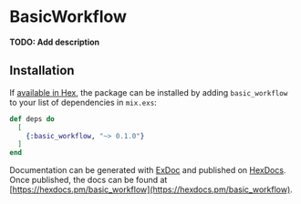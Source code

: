# BasicWorkflow

**TODO: Add description**

## Installation

If [available in Hex](https://hex.pm/docs/publish), the package can be installed
by adding `basic_workflow` to your list of dependencies in `mix.exs`:

```elixir
def deps do
  [
    {:basic_workflow, "~> 0.1.0"}
  ]
end
```

Documentation can be generated with [ExDoc](https://github.com/elixir-lang/ex_doc)
and published on [HexDocs](https://hexdocs.pm). Once published, the docs can
be found at [https://hexdocs.pm/basic_workflow](https://hexdocs.pm/basic_workflow).

